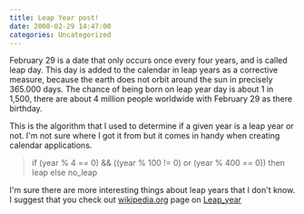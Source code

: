 ```yaml
---
title: Leap Year post!
date: 2008-02-29 14:47:00
categories: Uncategorized
---
```

February 29 is a date that only occurs once every four years, and is called leap day. This day is added to the calendar in leap years as a corrective measure, because the earth does not orbit around the sun in precisely 365.000 days.
The chance of being born on leap year day is about 1 in 1,500, there are about 4 million people worldwide with February 29 as there birthday.

This is the algorithm that I used to determine if a given year is a leap year or not. I'm not sure where I got it from but it comes in handy when creating calendar applications.
<blockquote> if (year % 4 == 0) &amp;&amp; ((year % 100 != 0) or (year % 400 == 0))
then leap
else no_leap</blockquote>
I'm sure there are more interesting things about leap years that I don't know.
I suggest that you check out <a href="http://en.wikipedia.org/">wikipedia.org</a> page on <a href="http://en.wikipedia.org/wiki/Leap_year">Leap_year</a>

